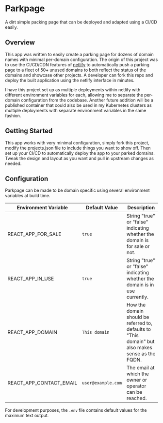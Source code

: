 # Parkpage

A dirt simple packing page that can be deployed and adapted using a CI/CD easily.

## Overview

This app was written to easily create a parking page for dozens of domain names with minimal per-domain configuration.
The origin of this project was to use the CI/CD/CDN features of [netlify](https://netlify.com) to automatically push a
parking page to a fleet of 50+ unused domains to both reflect the status of the domains and showcase other projects. A
developer can fork this repo and deploy the built application using the netlify interface in minutes.

I have this project set up as multiple deployments within netlify with different environment variables for each, allowing
me to separate the per-domain configuration from the codebase. Another future addition will be a published container that
could also be used in my Kubernetes clusters as multiple deployments with separate environment variables in the same fashion.


## Getting Started

This app works with very minimal configuration, simply fork this project, modify the projects.json file to include things you
want to show off. Then set up your CI/CD to automatically deploy the app to your parked domains. Tweak the design and layout
as you want and pull in upstream changes as needed. 


## Configuration
Parkpage can be made to be domain specific using several environment variables at build time.

Environment Variable | Default Value | Description
------|-------|-----
REACT_APP_FOR_SALE | `true` | String "true" or "false" indicating whether the domain is for sale or not.
REACT_APP_IN_USE | `true` | String "true" or "false" indicating whether the domain is in use currently.
REACT_APP_DOMAIN | `This domain` | How the domain should be referred to, defaults to "This domain" but also makes sense as the FQDN.
REACT_APP_CONTACT_EMAIL | `user@example.com` | The email at which the owner or operator can be reached.

For development purposes, the `.env` file contains default values for the maximum text output.